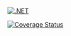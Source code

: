 [![.NET](https://github.com/abenedykt/pest/actions/workflows/dotnet.yml/badge.svg)](https://github.com/abenedykt/pest/actions/workflows/dotnet.yml)

[![Coverage Status](https://coveralls.io/repos/github/abenedykt/pest/badge.svg)](https://coveralls.io/github/abenedykt/pest)